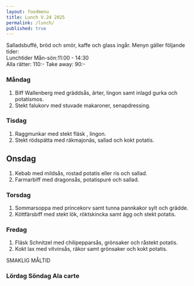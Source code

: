 ```yaml
---
layout: foodmenu
title: Lunch V.24 2025
permalink: /lunch/
published: true
---
```

Salladsbuffé, bröd och smör, kaffe och glass ingår.
Menyn gäller följande tider:  
Lunchtider  Mån-sön:11:00 - 14:30  
Alla rätter: 110:- Take away: 90:-
                                
### Måndag

1. Biff Wallenberg med gräddsås, ärter, lingon samt inlagd gurka och potatismos.
2. Stekt falukorv med stuvade makaroner, senapdressing.

### Tisdag

1. Raggmunkar med stekt fläsk , lingon.
2. Stekt rödspätta med räkmajonäs, sallad och kokt potatis.

## Onsdag

1. Kebab med mildsås, rostad potatis eller ris och sallad.
2. Farmarbiff med dragonsås, potatispuré och sallad.

### Torsdag

1. Sommarsoppa med princekorv samt tunna pannkakor sylt och grädde. 
2. Köttfärsbiff med stekt lök, röktskincka samt ägg och stekt potatis.

### Fredag  

1. Fläsk Schnitzel med chilipepparsås, grönsaker och råstekt potatis.
2. Kokt lax med vitvinsås, räkor samt grönsaker och kokt potatis.

SMAKLIG MÅLTID  

### Lördag Söndag Ala carte





    
       
    

   
    
   
     
